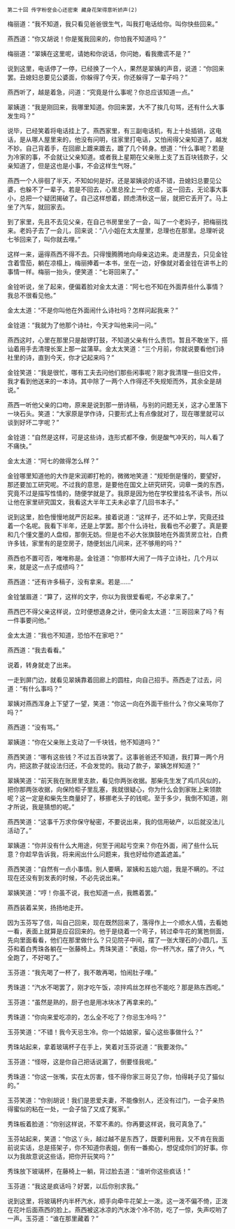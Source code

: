     第二十回 传字粉奁会心还密柬 藏身花架得意听娇声(2) 

   梅丽道：“我不知道，我只看见爸爸很生气，叫我打电话给你。叫你快些回来。”

   燕西道：“你又胡说！你是冤我回来的，你怕我不知道吗？”

   梅丽道：“翠姨在这里呢，请她和你说话，你问她，看我撒谎不是？”

   说到这里，电话停了一停，已经换了一个人，果然是翠姨的声音，说道：“你回来罢。丑媳妇总要见公婆面，你躲得了今天，你还躲得了一辈子吗？”

   燕西听了，越是着急，问道：“究竟是什么事呢？你总应该知道一点。”

   翠姨道：“我是刚回来，我哪里知道。你回来罢，大不了挨几句骂，还有什么大事发生吗？”

   说毕，已经笑着将电话挂上了。燕西家里，有三副电话机，有上十处插销，这电话，是从哪人屋里来的，他没有问明，往家里打电话，又怕闹得父亲知道了，越发不妙。自己背着手，在回廊上踱来踱去，踱了几个转身。想道：“什么事呢？若是为冷家的事，不会就让父亲知道。或者我上星期在父亲账上支了五百块钱款子，父亲知道了，但是这也是小事，不会这样生气呀。”

   燕西一个人徘徊了半天，不知如何是好。还是翠姨说的话不错，丑媳妇总要见公婆，也躲不了一辈子。若是不回去，心里总拴上一个疙瘩，这一回去，无论事大事小，总把一个疑团揭破了。自己这样想着，顾虑清秋这一层，就把它丢开了。马上坐了汽车，就回家去。

   到了家里，先且不去见父亲，在自己书房里坐了一会，叫了一个老妈子，把梅丽找来。老妈子去了一会儿，回来说：“八小姐在太太屋里，总理也在那里。总理听说七爷回来了，叫你就去哩。”

   这样一来，逼得燕西不得不去。只得慢腾腾地向母亲这边来。走进屋去，只见金铨含着雪茄，躺在凉榻上，梅丽捧着一本书，坐在一边，好像就对着金铨在讲书上的事情一样。梅丽一抬头，便笑道：“七哥回来了。”

   金铨听说，坐了起来，便偏着脸对金太太道：“阿七也不知在外面弄些什么事情？我总不很看见他。”

   金太太道：“不是你叫他在外面闹什么诗社吗？怎样问起我来？”

   金铨道：“我就为了他那个诗社，今天才叫他来问一问。”

   燕西这时，心里在那里只是敲锣打鼓，不知道父亲有什么责罚。暂且不敢坐下，搭讪着用手去清理长案上那一盆蒲草。金太太笑道：“三个月前，你就说要看他们诗社里的诗，直到今天，你才记起来吗？”

   金铨笑道：“我是很忙，哪有工夫去问他们那些闲事呢？刚才我清理一些旧文件，我才看到他送来的一本诗。其中除了一两个人作得还不失规矩而外，其余全是胡说。”

   燕西一听他父亲的口吻，原来是说到那一册诗稿，与别的问题无关，这才心里落下一块石头。笑道：“大家原是学作诗，只要形式上有点像就对了，现在哪里就可以谈到好坏二字呢？”

   金铨道：“自然是这样，可是这些诗，连形式都不像，倒是酸气冲天的，叫人看了不痛快。”

   金太太道：“阿七的做得怎么样？”

   金铨哪里知道他的大作是宋润卿打枪的，微微地笑道：“规矩倒是懂的，要望好，那还要加工研究呢。不过我的意思，是要他在国文上研究研究，词章一类的东西，究竟不过是描写性情的，随便学就是了。我原是因为他在学校里挂名不读书，所以让他在家里研究国文，我看这大半年工夫未必拿了几回书本子。”

   说到这里，脸色慢慢地就严厉起来。接着说道：“这样子，还不如上学，究竟还挂着一个名呢。我看下半年，还是上学罢。那个什么诗社，我看也不必要了。真是要和几个懂文墨的人盘桓，那倒无妨。但是也不必大张旗鼓地在外面赁房立社，白费许多钱，家里有的是空房子，随便划出几间来，还不够用的吗？”

   燕西也不置可否，唯唯称是。金铨道：“你那样大闹了一阵子立诗社，几个月以来，就是这一点子成绩吗？”

   燕西道：“还有许多稿子，没有拿来。若是……”

   金铨皱眉道：“算了，这样的文字，你以为我很爱看呢，不必拿来了。”

   燕西巴不得父亲这样说，立时便想退身之计，便问金太太道：“三哥回来了吗？有一件事要问他。”

   金太太道：“我也不知道，恐怕不在家吧？”

   燕西道：“我去看看。”

   说着，转身就走了出来。

   一走到屏门边，就看见翠姨靠着回廊上的圆柱，向自己招手。燕西走了过去，问道：“有什么事吗？”

   翠姨对燕西浑身上下望了一望，笑道：“你这一向在外面干些什么？你父亲骂你了吗？”

   燕西道：“没有骂。”

   翠姨道：“你在父亲账上支动了一千块钱，他不知道吗？”

   燕西笑道：“哪有这些钱？不过五百块罢了。这事爸爸还不知道，我打算一两个月内，把这款子就设法归还，不会发觉的。我动了款子，翠姨怎样知道？”

   翠姨笑道：“前天我在账房里支款，看见你两张收据。那柴先生发了鸡爪风似的，把你那两张收据，向保险柜子里乱塞，我就很疑心，你为什么会到家账上来领款呢？这一定是和柴先生商量好了，移挪老头子的钱呢。至于多少，我倒不知道，刚才所说，我是猜想的呢。”

   燕西笑道：“这事千万求你保守秘密，不要说出来，我的信用破产，以后就没法儿活动了。”

   翠姨道：“你并没有什么大用途，何至于闹起亏空来？你在外面，闹了些什么玩意？你趁早告诉我，将来闹出什么问题来，我也好给你遮盖遮盖。”

   燕西笑道：“自然有一点小事情。别人要瞒，翠姨和五姐六姐，我是不瞒的。不过现在还没有到发表的时候，不必先说出来。”

   翠姨笑道：“哼！你虽不说，我也知道一点，我瞧着罢。”

   燕西装着呆笑，扬扬地走开。

   因为玉芬写了信，叫自己回来，现在既然回来了，落得作上一个顺水人情，去看她一看，表面上就算是应召回来的。他于是绕着一个弯子，转过牵牛花的篱笆侧面，先向里面看看，他们在那里做什么？只见院子中间，摆了一张大理石的小圆几，玉芬和着白秀珠各躺在一张藤椅上。秀珠笑道：“表姐，你一杯汽水，摆了许久，气全跑了，不好喝了。”

   玉芬道：“我先喝了一杯了，我不敢再喝，怕闹肚子哩。”

   秀珠道：“汽水不喝罢了，刚才吃午饭，凉拌鸡丝怎样也不能吃？那是熟东西呢。”

   玉芬道：“虽然是熟的，厨子也是用冰块冰了再拿来的。”

   秀珠道：“你向来爱吃凉的，怎么全不吃了？你忌生冷吗？”

   玉芬笑道：“不错！我今天忌生冷。你一个姑娘家，留心这些事做什么？”

   秀珠站起来，拿着玻璃杯子在手上，笑着对玉芬说道：“我要泼你。”

   玉芬道：“怪呀，这是你自己把话说漏了，倒要怪我呢。”

   秀珠道：“你这一张嘴，实在太厉害，怪不得你家三哥见了你，怕得耗子见了猫似的。”

   玉芬笑道：“你别胡说！我们是恩爱夫妻，不能像别人，还没有过门，一会子亲热得蜜似的粘在一处，一会子恼了又成了冤家。”

   秀珠板着脸道：“你别这样说，不荤不素的。你再要这样说，我可真急了。”

   玉芬站起来，笑道：“你这丫头，越过越不是东西了，既要利用我，又不肯在我面前说实话，总是搭架子，你不知道你表姐，倒有一番痴心，想促成你们的好事。你以为我故意说这些话，把你开玩笑吗？”

   秀珠放下玻璃杯，在藤椅上一躺，背过脸去道：“谁听你这些疯话！”

   玉芬道：“我这是疯话吗？好罢，以后你别求我。”

   说到这里，将玻璃杯内半杯汽水，顺手向牵牛花架上一泼。这一泼不偏不倚，正泼在花叶后面燕西的脸上。燕西被这冰凉的汽水泼个冷不防，吃了一惊，失声哎哟了一声。玉芬道：“谁在那里藏着？”

